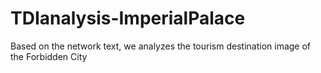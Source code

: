 # TDIanalysis-ImperialPalace
Based on the network text, we analyzes the tourism destination image of the Forbidden City
